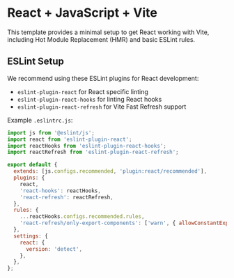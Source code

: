 # React + JavaScript + Vite

This template provides a minimal setup to get React working with Vite, including Hot Module Replacement (HMR) and basic ESLint rules.

## ESLint Setup

We recommend using these ESLint plugins for React development:

- `eslint-plugin-react` for React specific linting
- `eslint-plugin-react-hooks` for linting React hooks
- `eslint-plugin-react-refresh` for Vite Fast Refresh support

Example `.eslintrc.js`:

```js
import js from '@eslint/js';
import react from 'eslint-plugin-react';
import reactHooks from 'eslint-plugin-react-hooks';
import reactRefresh from 'eslint-plugin-react-refresh';

export default {
  extends: [js.configs.recommended, 'plugin:react/recommended'],
  plugins: {
    react,
    'react-hooks': reactHooks,
    'react-refresh': reactRefresh,
  },
  rules: {
    ...reactHooks.configs.recommended.rules,
    'react-refresh/only-export-components': ['warn', { allowConstantExport: true }],
  },
  settings: {
    react: {
      version: 'detect',
    },
  },
};
